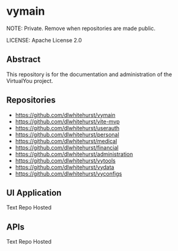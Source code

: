 # vymain
NOTE: Private. Remove when repositories are made public.

LICENSE: Apache License 2.0

## Abstract
This repository is for the documentation and administration of the VirtualYou 
project.

## Repositories
- https://github.com/dlwhitehurst/vymain
- https://github.com/dlwhitehurst/vite-mvp
- https://github.com/dlwhitehurst/userauth
- https://github.com/dlwhitehurst/personal
- https://github.com/dlwhitehurst/medical
- https://github.com/dlwhitehurst/financial
- https://github.com/dlwhitehurst/administration
- https://github.com/dlwhitehurst/vytools
- https://github.com/dlwhitehurst/vydata
- https://github.com/dlwhitehurst/vyconfigs

## UI Application
Text
Repo
Hosted

## APIs
Text
Repo
Hosted

